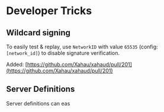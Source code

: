 # Developer Tricks

## Wildcard signing

To easily test & replay, use `NetworkID` with value `65535` (config: `[network_id]`) to disable signature verification.

Added: [https://github.com/Xahau/xahaud/pull/201](https://github.com/Xahau/xahaud/pull/201)

## Server Definitions

Server definitions can eas
